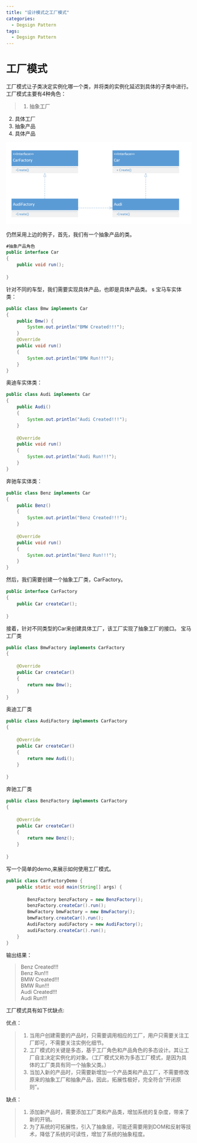 ```yaml
---
title: "设计模式之工厂模式"
categories:
  - Degsign Pattern
tags:
  - Degsign Pattern
---
```


# 工厂模式  
工厂模式让子类决定实例化哪一个类，并将类的实例化延迟到具体的子类中进行。  
工厂模式主要有4种角色：
> 1. 抽象工厂  
2. 具体工厂  
3. 抽象产品  
4. 具体产品  

![factory](/assets/images/tech/designpattern/factoryPattern.png)

仍然采用上边的例子，首先，我们有一个抽象产品的类。
```java
#抽象产品角色
public interface Car
{
    public void run();

}
```
针对不同的车型，我们需要实现具体产品，也即是具体产品类。  s
宝马车实体类：
```java
public class Bmw implements Car
{
    public Bmw() {
        System.out.println("BMW Created!!!");
    }
    @Override
    public void run()
    {
        System.out.println("BMW Run!!!");
    }
}
```
奥迪车实体类：
```java
public class Audi implements Car
{
    public Audi()
    {
        System.out.println("Audi Created!!!");
    }

    @Override
    public void run()
    {
        System.out.println("Audi Run!!!");
    }
}
```
奔驰车实体类：
```java
public class Benz implements Car
{
    public Benz()
    {
        System.out.println("Benz Created!!!");
    }

    @Override
    public void run()
    {
        System.out.println("Benz Run!!!");
    }
}
```
然后，我们需要创建一个抽象工厂类，CarFactory。
```java
public interface CarFactory
{
    public Car createCar();

}
```
接着，针对不同类型的Car来创建具体工厂，该工厂实现了抽象工厂的接口。
宝马工厂类  
```java
public class BmwFactory implements CarFactory
{

    @Override
    public Car createCar()
    {
        return new Bmw();
    }
}
```
奥迪工厂类
```java
public class AudiFactory implements CarFactory
{

    @Override
    public Car createCar()
    {
        return new Audi();
    }

}
```
奔驰工厂类
```java
public class BenzFactory implements CarFactory
{

    @Override
    public Car createCar()
    {
        return new Benz();
    }

}
```
写一个简单的demo,来展示如何使用工厂模式。
```java
public class CarFactoryDemo {
	public static void main(String[] args) {

		BenzFactory benzFactory = new BenzFactory();
		benzFactory.createCar().run();
		BmwFactory bmwFactory = new BmwFactory();
		bmwFactory.createCar().run();
		AudiFactory audiFactory = new AudiFactory();
		audiFactory.createCar().run();
	}
}
```

输出结果：  
> Benz Created!!!  
> Benz Run!!!  
> BMW Created!!!  
> BMW Run!!!  
> Audi Created!!!  
> Audi Run!!!    
  
工厂模式具有如下优缺点:  

优点：  

> 1. 当用户创建需要的产品时，只需要调用相应的工厂，用户只需要关注工厂即可，不需要关注实例化细节。  
> 2. 工厂模式的关键是多态，基于工厂角色和产品角色的多态设计。其让工厂自主决定实例化的对象。（工厂模式又称为多态工厂模式，是因为具体的工厂类具有同一个抽象父类。）
> 3. 当加入新的产品时，只需要新增加一个产品类和产品工厂，不需要修改原来的抽象工厂和抽象产品，因此，拓展性极好，完全符合“开闭原则”。 
   
缺点：    
  
> 1. 添加新产品时，需要添加工厂类和产品类，增加系统的复杂度，带来了新的开销。  
> 2. 为了系统的可拓展性，引入了抽象层，可能还需要用到DOM和反射等技术，降低了系统的可读性，增加了系统的抽象程度。